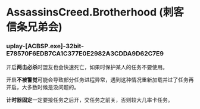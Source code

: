 # AssassinsCreed.Brotherhood (刺客信条兄弟会)

### uplay-[ACBSP.exe]-32bit-E78570F6EDB7CA1C377E0E2982A3CDDA9D62C7E9
开启**两击必杀**时盟友也会快速死亡，如果时保护某人的任务不要使用。

开启**不被警觉**可能会导致部分任务进程异常，遇到这种情况重新加载并过了任务再开启，大多数时候是没问题的。

**计时器固定**一定要接任务之后开，交任务之前关，否则较大几率卡任务。